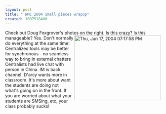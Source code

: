 ```yaml
---
layout: post
title: " NMC 2004 Small pieces wrapup"
created: 1087518480
---
```

Check out Doug Foxgrover's photos on the right.<a href="http://www.rolandtanglao.com/images/Thu, Jun 17, 2004 07:17:58 PM.jpg" onclick="window.open('http://www.rolandtanglao.com/images/Thu, Jun 17, 2004 07:17:58 PM.jpg','popup','width=640,height=480,scrollbars=yes,resizable=yes,toolbar=no,directories=no,location=no,menubar=no,status=yes,left=0,top=0');return false"><img src="http://www.rolandtanglao.com/images/Thu, Jun 17, 2004 07:17:58 PM-tm.jpg" height="210" width="280" align="right" alt="Thu, Jun 17, 2004 07:17:58 PM" /></a>
Is this crazy?
Is this manageable?
Yes. Don't normally do everything at the same time!
Centralized tools may be better for synchronous - no seamless way to bring in external chatters
Centralists had live chat with person in China.
IM is back channel.  D'arcy wants more in classroom.
It's more about want the students are doing not what's going on in the front.
If you are worried about what your students are SMSing, etc, your class probably sucks!


